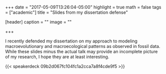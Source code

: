+++
date = "2017-05-09T13:26:04-05:00"
highlight = true
math = false
tags = ["academic"]
title = "Slides from my dissertation defense"

[header]
  caption = ""
  image = ""

+++

I recently defended my dissertation on my approach to modeling macroevolutionary and macroecological patterns as observed in fossil data. While these slides minus the actual talk may provide an incomplete picture of my research, I hope they are at least interesting.

{{< speakerdeck 09b2d067fc104fc1a2cca7a8f4cde9f5 >}}
